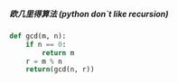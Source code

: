 ##### 欧几里得算法 (python don`t like recursion)

```python
def gcd(m, n):
    if n == 0:
        return m
    r = m % n
    return(gcd(n, r))
```